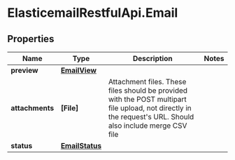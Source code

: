 # ElasticemailRestfulApi.Email

## Properties
Name | Type | Description | Notes
------------ | ------------- | ------------- | -------------
**preview** | [**EmailView**](EmailView.md) |  | 
**attachments** | **[File]** | Attachment files. These files should be provided with the POST multipart file upload, not directly in the request&#39;s URL. Should also include merge CSV file | 
**status** | [**EmailStatus**](EmailStatus.md) |  | 


